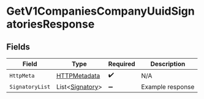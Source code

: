 # GetV1CompaniesCompanyUuidSignatoriesResponse


## Fields

| Field                                                   | Type                                                    | Required                                                | Description                                             |
| ------------------------------------------------------- | ------------------------------------------------------- | ------------------------------------------------------- | ------------------------------------------------------- |
| `HttpMeta`                                              | [HTTPMetadata](../../Models/Components/HTTPMetadata.md) | :heavy_check_mark:                                      | N/A                                                     |
| `SignatoryList`                                         | List<[Signatory](../../Models/Components/Signatory.md)> | :heavy_minus_sign:                                      | Example response                                        |